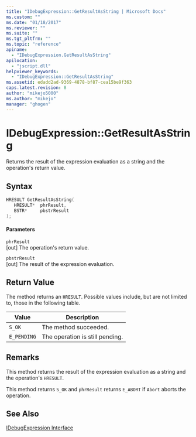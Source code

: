 ```yaml
---
title: "IDebugExpression::GetResultAsString | Microsoft Docs"
ms.custom: ""
ms.date: "01/18/2017"
ms.reviewer: ""
ms.suite: ""
ms.tgt_pltfrm: ""
ms.topic: "reference"
apiname: 
  - "IDebugExpression.GetResultAsString"
apilocation: 
  - "jscript.dll"
helpviewer_keywords: 
  - "IDebugExpression::GetResultAsString"
ms.assetid: edadd2ad-9369-4878-bf87-cea15be9f363
caps.latest.revision: 8
author: "mikejo5000"
ms.author: "mikejo"
manager: "ghogen"
---
```

# IDebugExpression::GetResultAsString
Returns the result of the expression evaluation as a string and the operation's return value.  
  
## Syntax  
  
```cpp
HRESULT GetResultAsString(  
   HRESULT*  phrResult,  
   BSTR*     pbstrResult  
);  
```  
  
#### Parameters  
 `phrResult`  
 [out] The operation's return value.  
  
 `pbstrResult`  
 [out] The result of the expression evaluation.  
  
## Return Value  
 The method returns an `HRESULT`. Possible values include, but are not limited to, those in the following table.  
  
|Value|Description|  
|-----------|-----------------|  
|`S_OK`|The method succeeded.|  
|`E_PENDING`|The operation is still pending.|  
  
## Remarks  
 This method returns the result of the expression evaluation as a string and the operation's `HRESULT`.  
  
 This method returns `S_OK` and `phrResult` returns `E_ABORT` if `Abort` aborts the operation.  
  
## See Also  
 [IDebugExpression Interface](../../winscript/reference/idebugexpression-interface.md)